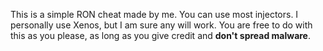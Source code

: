 This is a simple RON cheat made by me. You can use most injectors. I personally use Xenos, but I am sure any will work. You are free to do with this as you please, as long as you give credit and **don't spread malware**.
